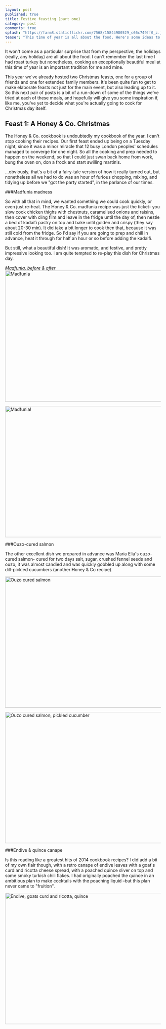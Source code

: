 ```yaml
---
layout: post
published: true
title: Festive feasting (part one)
category: post
comments: true
splash: "https://farm8.staticflickr.com/7568/15844980529_c66c749ff0_z.jpg"
teaser: "This time of year is all about the food. Here's some ideas to get you in the festive spirit..."
---
```


It won't come as a particular surprise that from my perspective, the holidays (really, any holiday) are all about the food. I can't remember the last time I had roast turkey but nonetheless, cooking an exceptionally beautiful meal at this time of year is an important tradition for me and mine.

This year we've already hosted two Christmas feasts, one for a group of friends and one for extended family members. It's been quite fun to get to make elaborate feasts not just for the main event, but also leading up to it. So this next pair of posts is a bit of a run-down of some of the things we've tried at each of these meals, and hopefully will give you some inspiration if, like me, you've yet to decide what you're actually going to cook for Christmas day itself.

## Feast 1: A Honey & Co. Christmas

The Honey & Co. cookbook is undoubtedly my cookbook of the year. I can't stop cooking their recipes. Our first feast ended up being on a Tuesday night, since it was a minor miracle that 12 busy London peoples' schedules managed to converge for one night. So all the cooking and prep needed to happen on the weekend, so that I could just swan back home from work, bung the oven on, don a frock and start swilling martinis.

...obviously, that's a bit of a fairy-tale version of how it really turned out, but nonetheless all we had to do was an hour of furious chopping, mixing, and tidying up before we "got the party started", in the parlance of our times.

###Madfunia madness

So with all that in mind, we wanted something we could cook quickly, or even just re-heat. The Honey & Co. madfunia recipe was just the ticket- you slow cook chicken thighs with chestnuts, caramelised onions and raisins, then cover with cling film and leave in the fridge until the day of, then nestle a bed of kadaifi pastry on top and bake until golden and crispy (they say about 20-30 min). It did take a bit longer to cook then that, because it was still cold from the fridge. So I'd say if you are going to prep and chill in advance, heat it through for half an hour or so before adding the kadaifi.

But still, what a beautiful dish! It was aromatic, and festive, and pretty impressive looking too. I am quite tempted to re-play this dish for Christmas day.

_Madfunia, before & after_
<a href="https://www.flickr.com/photos/elenijr/16001046781" title="Madfunia by Eleni Harlan, on Flickr"><img src="https://farm9.staticflickr.com/8570/16001046781_2406ab8f9d_z.jpg" width="640" height="424" alt="Madfunia"></a>

<a href="https://www.flickr.com/photos/elenijr/15977241186" title="Madfunia! by Eleni Harlan, on Flickr"><img src="https://farm9.staticflickr.com/8574/15977241186_99bbbd4a87_z.jpg" width="640" height="424" alt="Madfunia!"></a>

###Ouzo-cured salmon

The other excellent dish we prepared in advance was Maria Elia's ouzo-cured salmon- cured for two days salt, sugar, crushed fennel seeds and ouzo, it was almost candied and was quickly gobbled up along with some dill-pickled cucumbers (another Honey & Co recipe).

<a href="https://www.flickr.com/photos/elenijr/15380769894" title="Ouzo cured salmon by Eleni Harlan, on Flickr"><img src="https://farm8.staticflickr.com/7478/15380769894_ce90543d85_z.jpg" width="640" height="424" alt="Ouzo cured salmon"></a>

<a href="https://www.flickr.com/photos/elenijr/15380772844" title="Ouzo cured salmon, pickled cucumber by Eleni Harlan, on Flickr"><img src="https://farm8.staticflickr.com/7500/15380772844_10ac4aa7cd_z.jpg" width="640" height="424" alt="Ouzo cured salmon, pickled cucumber"></a>

###Endive & quince canape

Is this reading like a greatest hits of 2014 cookbook recipes? I did add a bit of my own flair though, with a retro canape of endive leaves with a goat's curd and ricotta cheese spread, with a poached quince sliver on top and some smoky turkish chili flakes. I had originally poached the quince in an ambitious plan to make cocktails with the poaching liquid –but this plan never came to "fruition".

<a href="https://www.flickr.com/photos/elenijr/15383394393" title="Endive, goats curd and ricotta, quince by Eleni Harlan, on Flickr"><img src="https://farm9.staticflickr.com/8664/15383394393_8f87f98777_z.jpg" width="640" height="424" alt="Endive, goats curd and ricotta, quince"></a>


